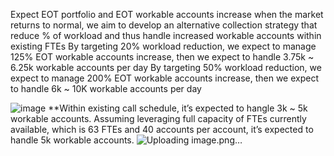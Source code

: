 Expect EOT portfolio and EOT workable accounts increase when the market returns to normal, we aim to develop an alternative collection strategy that reduce % of workload and thus handle increased workable accounts within existing FTEs
By targeting 20% workload reduction, we expect to manage 125% EOT workable accounts increase, then we expect to handle 3.75k ~ 6.25k workable accounts per day
By targeting 50% workload reduction, we expect to manage 200% EOT workable accounts increase, then we expect to handle 6k ~ 10K workable accounts per day

![image](https://github.com/bowenlong1/E-commerce-recommendation/assets/38050947/444945f1-348c-444b-89d1-7665060f3bae)
**Within existing call schedule, it’s expected to hangle 3k ~ 5k workable accounts. Assuming leveraging full capacity of FTEs currently available, which is 63 FTEs and 40 accounts per account, it’s expected to handle 5k workable accounts.
![Uploading image.png…]()
